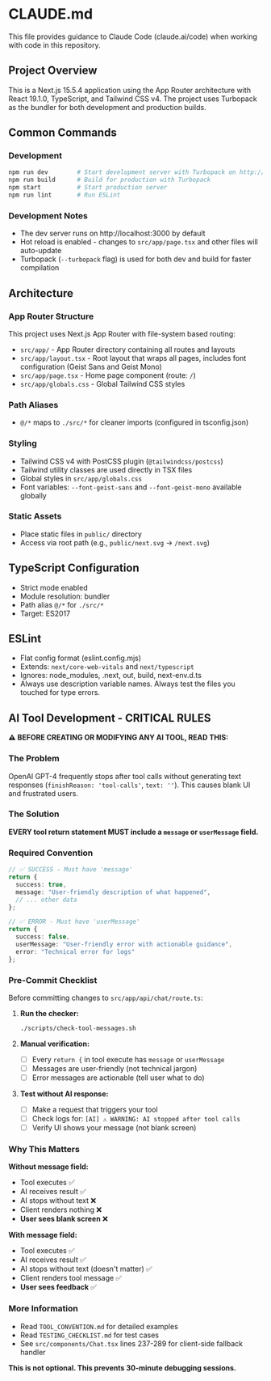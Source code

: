 # CLAUDE.md

This file provides guidance to Claude Code (claude.ai/code) when working with code in this repository.

## Project Overview

This is a Next.js 15.5.4 application using the App Router architecture with React 19.1.0, TypeScript, and Tailwind CSS v4. The project uses Turbopack as the bundler for both development and production builds.

## Common Commands

### Development
```bash
npm run dev        # Start development server with Turbopack on http://localhost:3000
npm run build      # Build for production with Turbopack
npm start          # Start production server
npm run lint       # Run ESLint
```

### Development Notes
- The dev server runs on http://localhost:3000 by default
- Hot reload is enabled - changes to `src/app/page.tsx` and other files will auto-update
- Turbopack (`--turbopack` flag) is used for both dev and build for faster compilation

## Architecture

### App Router Structure
This project uses Next.js App Router with file-system based routing:
- `src/app/` - App Router directory containing all routes and layouts
- `src/app/layout.tsx` - Root layout that wraps all pages, includes font configuration (Geist Sans and Geist Mono)
- `src/app/page.tsx` - Home page component (route: `/`)
- `src/app/globals.css` - Global Tailwind CSS styles

### Path Aliases
- `@/*` maps to `./src/*` for cleaner imports (configured in tsconfig.json)

### Styling
- Tailwind CSS v4 with PostCSS plugin (`@tailwindcss/postcss`)
- Tailwind utility classes are used directly in TSX files
- Global styles in `src/app/globals.css`
- Font variables: `--font-geist-sans` and `--font-geist-mono` available globally

### Static Assets
- Place static files in `public/` directory
- Access via root path (e.g., `public/next.svg` → `/next.svg`)

## TypeScript Configuration

- Strict mode enabled
- Module resolution: bundler
- Path alias `@/*` for `./src/*`
- Target: ES2017

## ESLint

- Flat config format (eslint.config.mjs)
- Extends: `next/core-web-vitals` and `next/typescript`
- Ignores: node_modules, .next, out, build, next-env.d.ts
- Always use description variable names. Always test the files you touched for type errors.

## AI Tool Development - CRITICAL RULES

**⚠️ BEFORE CREATING OR MODIFYING ANY AI TOOL, READ THIS:**

### The Problem
OpenAI GPT-4 frequently stops after tool calls without generating text responses (`finishReason: 'tool-calls'`, `text: ''`). This causes blank UI and frustrated users.

### The Solution
**EVERY tool return statement MUST include a `message` or `userMessage` field.**

### Required Convention

```typescript
// ✅ SUCCESS - Must have 'message'
return {
  success: true,
  message: "User-friendly description of what happened",
  // ... other data
};

// ✅ ERROR - Must have 'userMessage'
return {
  success: false,
  userMessage: "User-friendly error with actionable guidance",
  error: "Technical error for logs"
};
```

### Pre-Commit Checklist

Before committing changes to `src/app/api/chat/route.ts`:

1. **Run the checker:**
   ```bash
   ./scripts/check-tool-messages.sh
   ```

2. **Manual verification:**
   - [ ] Every `return {` in tool execute has `message` or `userMessage`
   - [ ] Messages are user-friendly (not technical jargon)
   - [ ] Error messages are actionable (tell user what to do)

3. **Test without AI response:**
   - [ ] Make a request that triggers your tool
   - [ ] Check logs for: `[AI] ⚠️ WARNING: AI stopped after tool calls`
   - [ ] Verify UI shows your message (not blank screen)

### Why This Matters

**Without message field:**
- Tool executes ✅
- AI receives result ✅
- AI stops without text ❌
- Client renders nothing ❌
- **User sees blank screen** ❌

**With message field:**
- Tool executes ✅
- AI receives result ✅
- AI stops without text (doesn't matter) ✅
- Client renders tool message ✅
- **User sees feedback** ✅

### More Information

- Read `TOOL_CONVENTION.md` for detailed examples
- Read `TESTING_CHECKLIST.md` for test cases
- See `src/components/Chat.tsx` lines 237-289 for client-side fallback handler

**This is not optional. This prevents 30-minute debugging sessions.**